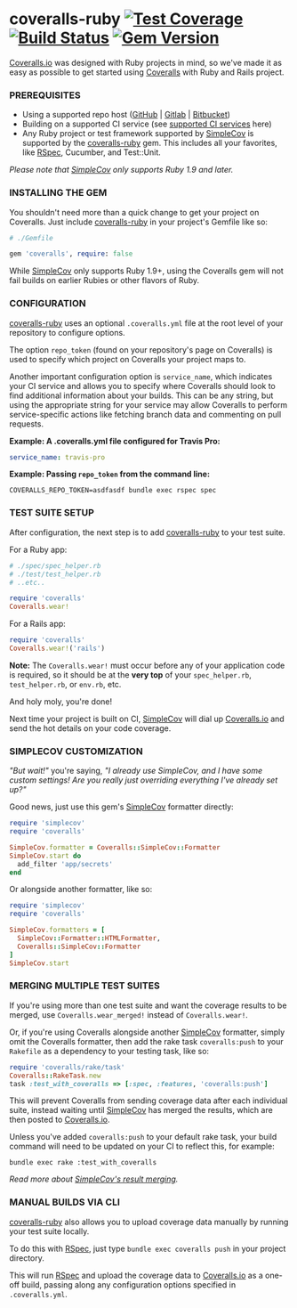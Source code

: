 # coveralls-ruby [![Test Coverage](https://coveralls.io/repos/lemurheavy/coveralls-ruby/badge.svg?branch=master)](https://coveralls.io/r/lemurheavy/coveralls-ruby) [![Build Status](https://secure.travis-ci.org/lemurheavy/coveralls-ruby.svg?branch=master)](https://travis-ci.org/lemurheavy/coveralls-ruby) [![Gem Version](https://badge.fury.io/rb/coveralls.svg)](http://badge.fury.io/rb/coveralls)

[Coveralls.io](http://coveralls.io) was designed with Ruby projects in mind, so we've made it as easy as possible to get started using [Coveralls](http://coveralls.io) with Ruby and Rails project.

### PREREQUISITES

- Using a supported repo host ([GitHub](http://github.com/) | [Gitlab](https://gitlab.com/) | [Bitbucket](https://bitbucket.org/))
- Building on a supported CI service (see [supported CI services](https://docs.coveralls.io/supported-ci-services) here)
- Any Ruby project or test framework supported by [SimpleCov](https://github.com/colszowka/simplecov) is supported by the [coveralls-ruby](https://github.com/lemurheavy/coveralls-ruby) gem. This includes all your favorites, like [RSpec](http://rspec.info/), Cucumber, and Test::Unit.

*Please note that [SimpleCov](https://github.com/colszowka/simplecov) only supports Ruby 1.9 and later.*

### INSTALLING THE GEM

You shouldn't need more than a quick change to get your project on Coveralls. Just include [coveralls-ruby](https://github.com/lemurheavy/coveralls-ruby) in your project's Gemfile like so:

```ruby
# ./Gemfile

gem 'coveralls', require: false
```

While [SimpleCov](https://github.com/colszowka/simplecov) only supports Ruby 1.9+, using the Coveralls gem will not fail builds on earlier Rubies or other flavors of Ruby.

### CONFIGURATION

[coveralls-ruby](https://github.com/lemurheavy/coveralls-ruby) uses an optional `.coveralls.yml` file at the root level of your repository to configure options.

The option `repo_token` (found on your repository's page on Coveralls) is used to specify which project on Coveralls your project maps to.

Another important configuration option is `service_name`, which indicates your CI service and allows you to specify where Coveralls should look to find additional information about your builds. This can be any string, but using the appropriate string for your service may allow Coveralls to perform service-specific actions like fetching branch data and commenting on pull requests.

**Example: A .coveralls.yml file configured for Travis Pro:**

```yml
service_name: travis-pro
```

**Example: Passing `repo_token` from the command line:**

```
COVERALLS_REPO_TOKEN=asdfasdf bundle exec rspec spec
```

### TEST SUITE SETUP

After configuration, the next step is to add [coveralls-ruby](https://github.com/lemurheavy/coveralls-ruby) to your test suite.

For a Ruby app:

```ruby
# ./spec/spec_helper.rb
# ./test/test_helper.rb
# ..etc..

require 'coveralls'
Coveralls.wear!
```

For a Rails app:

```ruby
require 'coveralls'
Coveralls.wear!('rails')
```

**Note:** The `Coveralls.wear!` must occur before any of your application code is required, so it should be at the **very top** of your `spec_helper.rb`, `test_helper.rb`, or `env.rb`, etc.

And holy moly, you're done!

Next time your project is built on CI, [SimpleCov](https://github.com/colszowka/simplecov) will dial up [Coveralls.io](https://coveralls.io) and send the hot details on your code coverage.

### SIMPLECOV CUSTOMIZATION

*"But wait!"* you're saying, *"I already use SimpleCov, and I have some custom settings! Are you really just overriding everything I've already set up?"*

Good news, just use this gem's [SimpleCov](https://github.com/colszowka/simplecov) formatter directly:

```ruby
require 'simplecov'
require 'coveralls'

SimpleCov.formatter = Coveralls::SimpleCov::Formatter
SimpleCov.start do
  add_filter 'app/secrets'
end
```

Or alongside another formatter, like so:

```ruby
require 'simplecov'
require 'coveralls'

SimpleCov.formatters = [
  SimpleCov::Formatter::HTMLFormatter,
  Coveralls::SimpleCov::Formatter
]
SimpleCov.start
```

### MERGING MULTIPLE TEST SUITES

If you're using more than one test suite and want the coverage results to be merged, use `Coveralls.wear_merged!` instead of `Coveralls.wear!`.

Or, if you're using Coveralls alongside another [SimpleCov](https://github.com/colszowka/simplecov) formatter, simply omit the Coveralls formatter, then add the rake task `coveralls:push` to your `Rakefile` as a dependency to your testing task, like so:

```ruby
require 'coveralls/rake/task'
Coveralls::RakeTask.new
task :test_with_coveralls => [:spec, :features, 'coveralls:push']
```

This will prevent Coveralls from sending coverage data after each individual suite, instead waiting until [SimpleCov](https://github.com/colszowka/simplecov) has merged the results, which are then posted to [Coveralls.io](https://coveralls.io).

Unless you've added `coveralls:push` to your default rake task, your build command will need to be updated on your CI to reflect this, for example:

```console
bundle exec rake :test_with_coveralls
```

*Read more about [SimpleCov's result merging](https://github.com/colszowka/simplecov#merging-results).*

### MANUAL BUILDS VIA CLI

[coveralls-ruby](https://github.com/lemurheavy/coveralls-ruby) also allows you to upload coverage data manually by running your test suite locally.

To do this with [RSpec](http://rspec.info/), just type `bundle exec coveralls push` in your project directory.

This will run [RSpec](http://rspec.info/) and upload the coverage data to [Coveralls.io](https://coveralls.io) as a one-off build, passing along any configuration options specified in `.coveralls.yml`.
